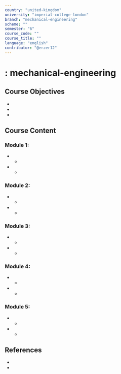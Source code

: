 ```yaml
---
country: "united-kingdom"
university: "imperial-college-london"
branch: "mechanical-engineering"
scheme: ""
semester: "6"
course_code: ""
course_title: ""
language: "english"
contributor: "@erzer12"
---
```

# : mechanical-engineering

## Course Objectives
* 
* 
* 

## Course Content
### Module 1: 
* 
  - 
* 
  - 

### Module 2: 
* 
  - 
* 
  - 

### Module 3: 
* 
  - 
* 
  - 

### Module 4: 
* 
  - 
* 
  - 

### Module 5: 
* 
  - 
* 
  - 

## References
* 
* 
